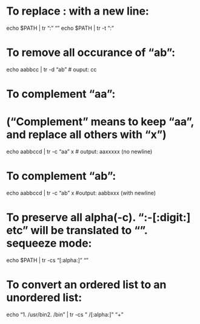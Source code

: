 To replace : with a new line:
=============================

echo $PATH | tr “:” “” echo $PATH | tr -t “:”

To remove all occurance of “ab”:
================================

echo aabbcc | tr -d “ab” \# ouput: cc

To complement “aa”:
===================

(“Complement” means to keep “aa”, and replace all others with “x”)
==================================================================

echo aabbccd | tr -c “aa” x \# output: aaxxxxx (no newline)

To complement “ab”:
===================

echo aabbccd | tr -c “ab” x \#output: aabbxxx (with newline)

To preserve all alpha(-c). “:-\[:digit:\] etc” will be translated to “”. sequeeze mode:
=======================================================================================

echo $PATH | tr -cs “\[:alpha:\]” “”

To convert an ordered list to an unordered list:
================================================

echo “1. /usr/bin2. /bin” | tr -cs " /\[:alpha:\]" “+”
